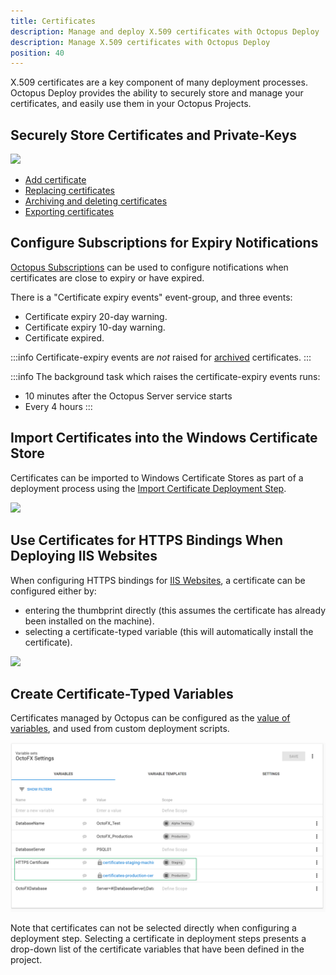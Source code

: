 ```yaml
---
title: Certificates
description: Manage and deploy X.509 certificates with Octopus Deploy
description: Manage X.509 certificates with Octopus Deploy
position: 40
---
```


X.509 certificates are a key component of many deployment processes. Octopus Deploy provides the ability to securely store and manage your certificates, and easily use them in your Octopus Projects.  

## Securely Store Certificates and Private-Keys

![](certificate-list.png)

- [Add certificate](add-certificate.md)
- [Replacing certificates](replace-certificate.md)
- [Archiving and deleting certificates](archiving-and-deleting-certificates.md)
- [Exporting certificates](export-certificate.md)

## Configure Subscriptions for Expiry Notifications

[Octopus Subscriptions](/docs/administration/managing-infrastructure/subscriptions/index.md) can be used to configure notifications when certificates are close to expiry or have expired.

There is a "Certificate expiry events" event-group, and three events:  

- Certificate expiry 20-day warning.
- Certificate expiry 10-day warning.
- Certificate expired.

:::info
Certificate-expiry events are _not_ raised for [archived](archiving-and-deleting-certificates.md) certificates.
:::

:::info
The background task which raises the certificate-expiry events runs:
- 10 minutes after the Octopus Server service starts
- Every 4 hours
:::

## Import Certificates into the Windows Certificate Store  

Certificates can be imported to Windows Certificate Stores as part of a deployment process using the [Import Certificate Deployment Step](/docs/deployment-examples/certificates/import-certificate-step.md).

![](import-certificate-step-select.png)

## Use Certificates for HTTPS Bindings When Deploying IIS Websites   

When configuring HTTPS bindings for [IIS Websites](/docs/deployment-examples/iis-websites-and-application-pools.md), a certificate can be configured either by:
- entering the thumbprint directly (this assumes the certificate has already been installed on the machine).
- selecting a certificate-typed variable (this will automatically install the certificate).

![](https-binding-certificate.png)

## Create Certificate-Typed Variables

Certificates managed by Octopus can be configured as the [value of variables](/docs/deployment-process/variables/certificate-variables.md), and used from custom deployment scripts.

![](/docs/images/certificates/certificate-variables-scoped.png)

Note that certificates can not be selected directly when configuring a deployment step. Selecting a certificate in deployment steps presents a drop-down list of the certificate variables that have been defined in the project.
